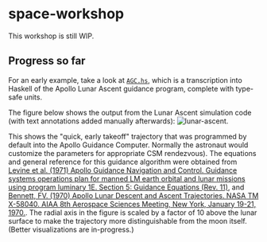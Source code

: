 # space-workshop

This workshop is still WIP.

## Progress so far

For an early example, take a look at [`AGC.hs`](https://github.com/lancelet/space-workshop/blob/485a047ab5f16d3f07330fa10cd58bfea87c5c9f/src/LunarAscent2/AGC.hs#L36), which is a transcription into Haskell of the Apollo Lunar Ascent guidance program, complete with type-safe units.

The figure below shows the output from the Lunar Ascent simulation code (with text annotations added manually afterwards):
![lunar-ascent](https://raw.githubusercontent.com/lancelet/space-workshop/master/lunar-ascent.png).

This shows the "quick, early takeoff" trajectory that was programmed by default into the Apollo Guidance Computer. Normally the astronaut would customize the parameters for appropriate CSM rendezvous). The equations and general reference for this guidance algorithm were obtained from [Levine et al. (1971) Apollo Guidance Navigation and Control. Guidance systems operations plan for manned LM earth orbital and lunar missions using program luminary 1E. Section 5: Guidance Equations (Rev. 11)](https://www.ibiblio.org/apollo/Documents/j2-80-R-567-SEC5-REV11_text.pdf), and [Bennett, FV. (1970) Apollo Lunar Descent and Ascent Trajectories. NASA TM X-58040. AIAA 8th Aerospace Sciences Meeting, New York, January 19-21, 1970.](https://www.hq.nasa.gov/alsj/nasa58040.pdf). The radial axis in the figure is scaled by a factor of 10 above the lunar surface to make the trajectory more distinguishable from the moon itself. (Better visualizations are in-progress.)
